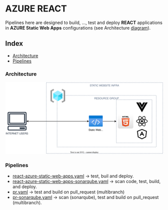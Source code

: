 # AZURE REACT
Pipelines here are designed to build, ...,  test and  deploy **REACT** applications in  **AZURE Static Web Apps** configurations (see Architecture [diagram](#architecture)).

## Index
- [Architecture](#architecture)
- [Pipelines](#pipelines)
### Architecture

![Architecture Diagram](/svg/front/azure_static_web_apps.svg)

### Pipelines
- [react-azure-static-web-apps.yaml](./react-azure-static-web-apps.yaml) -> test, buil and deploy.
- [react-azure-static-web-apps-sonarqube.yaml](./react-azure-static-web-apps-sonarqube.yaml) -> scan code, test, build, and deploy.
- [pr.yaml](../../../common-pull-requests/pr.yaml) -> test and build on pull_request (multibranch)
- [pr-sonarqube.yaml](../../../common-pull-requests/pr-sonarqube.yaml) -> scan (sonarqube), test and build on pull_request (multibranch).

